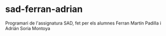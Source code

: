 # sad-ferran-adrian
Programari de l'assignatura SAD, fet per els alumnes Ferran Martín Padilla i Adrián Soria Montoya
